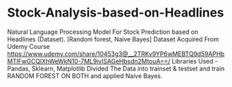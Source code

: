 # Stock-Analysis-based-on-Headlines
Natural Language Processing Model For Stock Prediction based on Headlines (Dataset). [Random forest, Naive Bayes]
Dataset Acquired From Udemy Course https://www.udemy.com/share/10453g3@__2TRKv9YP6wMEBTQ9d59APHbMTlFwGCQIXhWeWkN10-7ML9ivISAGeHbsdn2MtouA==/
Libraries Used - Pandas, Sklearn, Matplotlib
Divided The Data into trainset & testset and train RANDOM FOREST ON BOTH and applied Naive Bayes.
